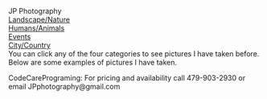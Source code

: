 <!DOCTYPE html>
<html>
<head>
    <title>JP Photography</title>
    <link rel="stylesheet" type="text/css" href="JPphotography.css">
    <script src="JPphotography.js"></script>
</head>
<body>
    <div id="mainPage">
        <div id="holder">
            <div id="title">
                <div id="photo1"></div>
                <div id="name">JP Photography</div>
            </div>
            <a href="landPic.html"><div id="landscape">Landscape/Nature</div></a>
            <a href="eventPic.html"><div id="People">Humans/Animals</div></a>
            <a href="human.html"><div id="events">Events</div></a>
            <a href="city.html"><div id="City">City/Country</div></a>
            <div id="example">
            <div id="text">You can click any of the four categories to see pictures I have taken before. <br>Below are some examples of pictures I have taken.</div>
            <div id="land"></div>
            <div id="person"></div>
            <div id="wedding"></div>
            <div id="Dallas"></div>
            </div>
            <p>CodeCarePrograming: For pricing and availability call 479-903-2930 or email JPphotography@gmail.com </p>
        </div>
    </div>
</body>
</html>
